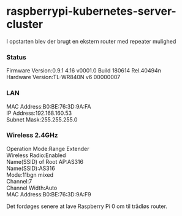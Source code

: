 # raspberrypi-kubernetes-server-cluster

I opstarten blev der brugt en ekstern router med repeater mulighed

### Status
  Firmware Version:0.9.1 4.16 v0001.0 Build 180614 Rel.40494n<br />
  Hardware Version:TL-WR840N v6 00000007<br />

### LAN
  MAC Address:B0:BE:76:3D:9A:FA<br />
  IP Address:192.168.160.53<br />
  Subnet Mask:255.255.255.0<br />
### Wireless 2.4GHz
  Operation Mode:Range Extender<br />
  Wireless Radio:Enabled<br />
  Name(SSID) of Root AP:AS316<br />
  Name(SSID):AS316<br />
  Mode:11bgn mixed<br />
  Channel:7<br />
  Channel Width:Auto<br />
  MAC Address:B0:BE:76:3D:9A:F9<br />

Det fordøges senere at lave Raspberry Pi 0 om til trådløs router.


